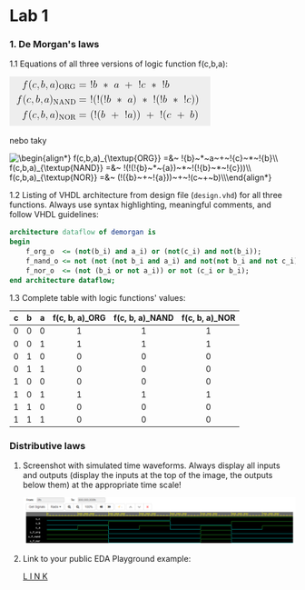 # Lab 1

### 1. De Morgan's laws

   1.1 Equations of all three versions of logic function f(c,b,a):

   ![demorganlaw](images/demorganlaw.png)
   
   nebo taky
   
   <img src="https://latex.codecogs.com/svg.image?\begin{align*}&space;&space;&space;&space;f(c,b,a)_{\textup{ORG}}&space;=&~&space;!{b}~*~a~&plus;~!{c}~*~!{b}\\&space;&space;&space;&space;f(c,b,a)_{\textup{NAND}}&space;=&~&space;!(!(!{b}~*~{a})~*~!(!{b}~*~!{c}))\\&space;&space;&space;&space;f(c,b,a)_{\textup{NOR}}&space;=&~&space;(!({b}~&plus;~!{a}))~&plus;~!(c~&plus;~b)\\\end{align*}" title="\begin{align*} f(c,b,a)_{\textup{ORG}} =&~ !{b}~*~a~+~!{c}~*~!{b}\\ f(c,b,a)_{\textup{NAND}} =&~ !(!(!{b}~*~{a})~*~!(!{b}~*~!{c}))\\ f(c,b,a)_{\textup{NOR}} =&~ (!({b}~+~!{a}))~+~!(c~+~b)\\\end{align*}" />
   
   1.2 Listing of VHDL architecture from design file (`design.vhd`) for all three functions. Always use syntax highlighting, meaningful comments, and follow VHDL guidelines:

```vhdl
architecture dataflow of demorgan is
begin
    f_org_o  <= (not(b_i) and a_i) or (not(c_i) and not(b_i));
    f_nand_o <= not (not (not b_i and a_i) and not(not b_i and not c_i));
    f_nor_o  <= (not (b_i or not a_i)) or not (c_i or b_i);
end architecture dataflow;
```

   1.3 Complete table with logic functions' values:

| **c** | **b** |**a** | **f(c, b, a)_ORG** | **f(c, b, a)_NAND** | **f(c, b, a)_NOR** |
| :-: | :-: | :-: | :-: | :-: | :-: |
| 0 | 0 | 0 | 1 | 1 | 1 |
| 0 | 0 | 1 | 1 | 1 | 1 |
| 0 | 1 | 0 | 0 | 0 | 0 |
| 0 | 1 | 1 | 0 | 0 | 0 |
| 1 | 0 | 0 | 0 | 0 | 0 |
| 1 | 0 | 1 | 1 | 1 | 1 |
| 1 | 1 | 0 | 0 | 0 | 0 |
| 1 | 1 | 1 | 0 | 0 | 0 |

### Distributive laws

1. Screenshot with simulated time waveforms. Always display all inputs and outputs (display the inputs at the top of the image, the outputs below them) at the appropriate time scale!

   ![waveforms](images/waveforms2.png)

2. Link to your public EDA Playground example:

   [L I N K](https://www.edaplayground.com/x/TcqB)
